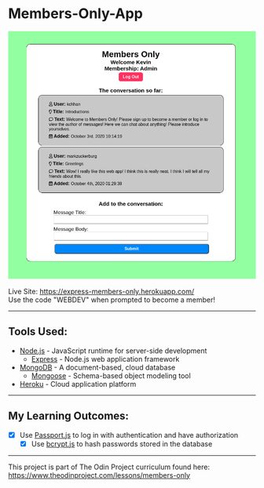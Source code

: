 # Members-Only-App

![Screenshot](./img/members-only.png 'Screenshot')

Live Site: https://express-members-only.herokuapp.com/ <br />
Use the code "WEBDEV" when prompted to become a member!

---

## Tools Used:

- [Node.js](https://nodejs.org/en/about/) - JavaScript runtime for server-side development
  - [Express](http://expressjs.com/) - Node.js web application framework
- [MongoDB](https://www.mongodb.com/) - A document-based, cloud database
  - [Mongoose](https://mongoosejs.com/) - Schema-based object modeling tool
- [Heroku](https://heroku.com) - Cloud application platform

---

## My Learning Outcomes:

- [x] Use [Passport.js](http://www.passportjs.org/) to log in with authentication and have authorization
  - [x] Use [bcrypt.js](https://www.npmjs.com/package/bcryptjs) to hash passwords stored in the database

---

This project is part of The Odin Project curriculum found here: <br />
https://www.theodinproject.com/lessons/members-only
